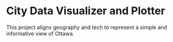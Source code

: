 ﻿# City Data Visualizer and Plotter

 This project aligns geography and tech to represent a simple and informative view of Ottawa.
